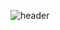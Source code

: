 ![header](https://capsule-render.vercel.app/api?type=waving&color=gradient&height=300&section=header&text=Hojin's&github%20%F0%9F%A4%97)
<!--
**hojin0729/hojin0729** is a ✨ _special_ ✨ repository because its `README.md` (this file) appears on your GitHub profile.

Here are some ideas to get you started:

- 🔭 I’m currently working on ...
- 🌱 I’m currently learning ...
- 👯 I’m looking to collaborate on ...
- 🤔 I’m looking for help with ...
- 💬 Ask me about ...
- 📫 How to reach me: ...
- 😄 Pronouns: ...
- ⚡ Fun fact: ...
-->

